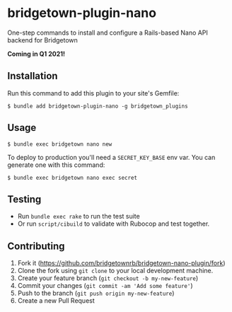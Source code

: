 # bridgetown-plugin-nano
One-step commands to install and configure a Rails-based Nano API backend for Bridgetown

**Coming in Q1 2021!**

## Installation

Run this command to add this plugin to your site's Gemfile:

```shell
$ bundle add bridgetown-plugin-nano -g bridgetown_plugins
```

## Usage

```shell
$ bundle exec bridgetown nano new
```

To deploy to production you'll need a `SECRET_KEY_BASE` env var. You can generate one with this command:

```shell
$ bundle exec bridgetown nano exec secret
```

## Testing

* Run `bundle exec rake` to run the test suite
* Or run `script/cibuild` to validate with Rubocop and test together.

## Contributing

1. Fork it (https://github.com/bridgetownrb/bridgetown-nano-plugin/fork)
2. Clone the fork using `git clone` to your local development machine.
3. Create your feature branch (`git checkout -b my-new-feature`)
4. Commit your changes (`git commit -am 'Add some feature'`)
5. Push to the branch (`git push origin my-new-feature`)
6. Create a new Pull Request
